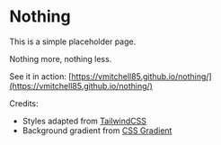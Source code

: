 # Nothing

This is a simple placeholder page.

Nothing more, nothing less.

See it in action: [https://vmitchell85.github.io/nothing/](https://vmitchell85.github.io/nothing/)

Credits:
- Styles adapted from [TailwindCSS](https://tailwindcss.com/)
- Background gradient from [CSS Gradient](https://cssgradient.io/)
